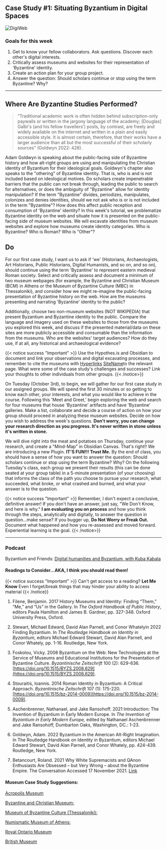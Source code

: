 


## Case Study #1: Situating Byzantium in Digital Spaces

![DigiWeb](favicon/DigiWeb.png)

### Goals for this week

1. Get to know your fellow collaborators. Ask questions. Discover each other's digital interests.
2. Critically assess museums and websites for their representation of 'Byzantine' identity.
3. Create an action plan for your group project.
4. Answer the question: Should scholars continue or stop using the term Byzantine? Why?

---
## Where Are Byzantine Studies Performed?

>"Traditional academic work is often hidden behind subscription-only paywalls or written in the jargony language of the academy; [Douglas] Galbi's (and his fellow travellers’) posts, by contrast, are freely and widely available on the internet and written in a plain and easily accessible style. It is almost certain, therefore, that their works have a larger audience than all but the most successful of their scholarly sources" (Goldwyn 2022: 428).

Adam Goldwyn is speaking about the public-facing side of Byzantine history and how alt-right groups are using and manipulating the Christian identity of Byzantium for their ideological goals. Goldwyn's chapter also speaks to the "othering" of Byzantine identity. That is, who is and is not included based on ideological motives. Do scholars create impenetrable barriers that the public can not break through, leading the public to search for alternatives, or does the ambiguity of "Byzantine" allow for identity manipulation? If the term "Byzantine" divides, periodizes, manipulates, colonizes and denies identities, should we not ask who is or is not included in the term "Byzantine"? How does this affect public reception and consumption of 'Byzantine' identity? In this week's tutorial, we problematize Byzantine identity on the web and situate how it is presented on the public-facing side of museum websites. We will excavate identities from museum websites and explore how museums create identity categories. Who is Byzantine? Who is Roman? Who is "Other"?

## Do

For our first case study, I want us to ask if 'we' (Historians, Archaeologists, Art Historians, Public Historians, Digital Humanists, and so on, and so on), should continue using the term 'Byzantine' to represent eastern medieval Roman society. Select and critically assess and document a minimum of two museum webpages (for example, the Byzantine and Christian Museum (BCM) in Athens or the Museum of Byzantine Culture (MBC) in Thessaloniki), and consider how we might re-imagine the public-facing presentation of Byzantine history on the web. How are the museums presenting and narrating 'Byzantine' identity to the public? 

Additionally, choose two non-museum websites (NOT WIKIPEDIA) that present Byzantium and Byzantine identity to the public. Compare the language and imagery used on these websites to those from the museums you explored this week, and discuss if the presented material/data on these sites are more publicly accessible and consumable than the information from the museums. Who are the websites' target audiences?  How do they use, if at all, any historical and archaeological evidence? 

{{< notice success "Important" >}} Use the Hypothes.is and Obsidian to document and link your observations and digital excavating processes, and remember to cite the museums with [Hyperlinks](https://www.byzantinemuseum.gr/en/) [SiteName](sitenameDotcom)to the relevant page. What were some of the case study's challenges and successes? Link your thoughts to other individuals from other groups. {{< /notice>}}

On Tuesday (October 3rd), to begin, we will gather for our first case study in our assigned groups. We will spend the first 30 minutes or so getting to know each other, your interests, and what you would like to achieve in the course. Following this 'Meet and Greet,' begin exploring the web and search for four museums that house 'Byzantine' artifacts and have 'Byzantine' galleries. Make a list, collaborate and decide a course of action on how your group should proceed in analyzing these museum websites. Decide on how you wish to address the week's questions. **Don't worry, you can change your research direction as you progress. It's never written in stone unless it's written in stone.** 

We will dive right into the meat and potatoes on Thursday, continue your research, and create a "Mind-Map" in Obsidian Canvas. That's right!! We are introducing a new Plugin. **IT'S FUN!!! Trust Me.** By the end of class, you should have a sense of how you want to answer the question: Should scholars continue or stop using the term Byzantine? Why? On the following Tuesday's class, each group we present their results (this can be done seated at your group table) in a 5-minute presentation (of your choosing) that informs the class of the path you choose to pursue your research, what succeeded, what broke, or what crashed and burned, and what your answer is to the question. 

{{< notice success "Important" >}} Remember, I don't expect a conclusive, definitive answer! If you don't have an answer, just say, "We Don't Know, and here is why." **I am evaluating you on process** and how you think through the steps, analytically and digitally, to answer the question in question...make sense? If you bugger up, **Do Not Worry or Freak Out.** Document what happened and how you re-assessed and moved forward. Experiential learning is the goal. {{< /notice>}}

---
### Podcast 

Byzantium and Friends: [Digital humanities and Byzantium, with Kuba Kabala](https://byzantiumandfriends.podbean.com/e/23-digital-humanities-and-byzantium-with-kuba-kabala/) 

#### Readings to Consider...AKA, I think you should read them!

{{< notice success "Important" >}} Can't get access to a reading? **Let Me Know** Even I forget/break things that may hinder your ability to access material {{< /notice}}

1. Filene, Benjamin. 2017   History Museums and Identity: Finding “Them,” “Me,” and “Us” in the Gallery. In _The Oxford Handbook of Public History_, editors Paula Hamilton and James B. Gardner, pp. 327-348. Oxford University Press, Oxford.
   
2. Stewart, Michael Edward, David Alan Parnell, and Conor Whatelyin 2022    Finding Byzantium. In *The Routledge Handbook on Identity in Byzantium*, editors Michael Edward Stewart, David Alan Parnell, and Conor Whately, pp. 1-16.  Routledge, New York.
   
3. Foskolou, Vicky. 2008   Byzantium on the Web: New Technologies at the Service of Museums and Educational Institutions for the Presentation of Byzantine Culture. _Byzantinische Zeitschrift_ 100 (2): 629-636. [https://doi.org/10.1515/BYZS.2008.629](https://doi.org/10.1515/BYZS.2008.629).
   
4. Stouraitis, Ioannis. 2014   Roman Identity in Byzantium: A Critical Approach. _Byzantinische Zeitschrift_ 107 (1): 175-220. [https://doi.org/10.1515/bz-2014-0009](https://doi.org/10.1515/bz-2014-0009).
   
5. Aschenbrenner, Nathanael, and Jake Ransohoff. 2021   Introduction: The Invention of Byzantium in Early Modern Europe. In *The Invention of Byzantium in Early Modern Europe,* edited by Nathanael Aschenbrenner and Jake Ransohoff, Dumbarton Oaks, Washington, DC.: 1-23.
    
6. Goldwyn, Adam. 2022 Byzantium in the American Alt-Right Imagination. In The Routledge Handbook on Identity in Byzantium, editors Michael Edward Stewart, David Alan Parnell, and Conor Whately, pp. 424-439. Routledge, New York.
    
7. Betancourt, Roland. 2021 Why White Supremacists and QAnon Enthusiasts Are Obsessed – but Very Wrong – about the Byzantine Empire. The Conversation Accessed 17 November 2021. [Link](http://theconversation.com/why-white-supremacists-and-qanon-enthusiasts-are-obsessed-but-very-wrong-about-the-byzantine-empire-154994)

#### Museum Case Study Suggestions:

[Acropolis Museum](https://www.theacropolismuseum.gr/en/)

[Byzantine and Christian Museum:](https://www.byzantinemuseum.gr/en/)

[Museum of Byzantine Culture (Thessaloniki):](https://mbp.gr/en)

[Numismatic Museum of Athens:](https://www.nummus.gr/en/)

[Royal Ontario Museum](https://www.rom.on.ca/en/exhibitions-galleries/galleries)

[British Museum](https://www.britishmuseum.org/collection/galleries/sutton-hoo-and-europe)
